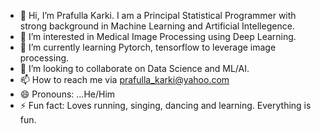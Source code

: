 - 👋 Hi, I’m Prafulla Karki. I am a Principal Statistical Programmer with strong background in Machine Learning and Artificial Intellegence. 
- 👀 I’m interested in Medical Image Processing using Deep Learning.
- 🌱 I’m currently learning Pytorch, tensorflow to leverage image processing.
- 💞️ I’m looking to collaborate on Data Science and ML/AI.
- 📫 How to reach me via prafulla_karki@yahoo.com
- 😄 Pronouns: ...He/Him
- ⚡ Fun fact: Loves running, singing, dancing and learning. Everything is fun. 

<!---
karkip-1/karkip-1 is a ✨ special ✨ repository because its `README.md` (this file) appears on your GitHub profile.
You can click the Preview link to take a look at your changes.
--->
